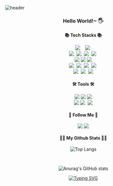 ![header](https://capsule-render.vercel.app/api?type=wave&color=auto&height=120&section=header&text=Choi's%20GitHub&fontSize=60)
<h3 align="center">Hello World!~ 🖐 </h3>


<h4 align="center">📚 Tech Stacks 📚</h4>
<p align="center">
  <img src="https://img.shields.io/badge/Java-007396?style=flat-square&logo=Java&logoColor=white"/>&nbsp
  &nbsp 
  <img src="https://img.shields.io/badge/Javascript-ffb13b?style=flat-square&logo=javascript&logoColor=white"/></a>&nbsp 
  <br>
  <img src="https://img.shields.io/badge/Spring-6DB33F?style=flat-square&logo=Spring&logoColor=white"/></a>&nbsp
  <img src="https://img.shields.io/badge/SpringBoot-6DB33F?style=flat-square&logo=SpringBoot&logoColor=white"/></a>&nbsp 
  <img src="https://img.shields.io/badge/Node.js-339933?style=flat-square&logo=Node.js&logoColor=white"/></a>&nbsp
  <img src="https://img.shields.io/badge/Express-000000?style=flat-square&logo=Express&logoColor=white"/></a>&nbsp
  <br>
  <img src="https://img.shields.io/badge/Android-3DDC84?style=flat-square&logo=android&logoColor=white"/>
  <img src="https://img.shields.io/badge/React-61DAFB?style=flat-square&logo=React&logoColor=black"/>
  <img src="https://img.shields.io/badge/jQuery-0769AD?style=flat-square&logo=jQuery&logoColor=white"/>

  <br>
  <img src="https://img.shields.io/badge/oracle-F80000?style=flat-square&logo=Oracle&logoColor=white"></a>&nbsp
  <img src="https://img.shields.io/badge/mysql-4479A1?style=flat-square&logo=mysql&logoColor=white"></a>&nbsp
  <img src="https://img.shields.io/badge/mariaDB-003545?style=flat-square&logo=mariaDB&logoColor=white"></a>&nbsp
  <img src="https://img.shields.io/badge/mongoDB-47A248?style=flat-square&logo=MongoDB&logoColor=white"></a>&nbsp

  <br>
  <img src="https://img.shields.io/badge/AWS-232F3E?style=flat-square&logo=AmazonAWS&logoColor=white"/></a>&nbsp 
  <img src="https://img.shields.io/badge/NCP-03C75A?style=flat-square&logo=Naver&logoColor=white"/></a>&nbsp 
  <img src="https://img.shields.io/badge/Apache Tomcat-F8DC75?style=flat-square&logo=apachetomcat&logoColor=black"/>

</p>

<h4 align="center">🛠️ Tools 🛠️</h4>
<p align="center">
  <img src="https://img.shields.io/badge/Visual Studio Code-007ACC?style=flat-square&logo=Visual Studio Code&logoColor=white"/>
  <img src="https://img.shields.io/badge/Eclipse-2C2255?style=flat-square&logo=Eclipse IDE&logoColor=white"/>
  <img src="https://img.shields.io/badge/IntelliJ-000000?style=flat-square&logo=intellijidea&logoColor=white"/>
<br>
  <img src="https://img.shields.io/badge/Git-f85832?style=flat-square&logo=git&logoColor=white"/>
  <img src="https://img.shields.io/badge/Docker-2496ED?style=flat-square&logo=Docker&logoColor=white"/></a>&nbsp 
  <img src="https://img.shields.io/badge/Slack-4a154b?style=flat-square&logo=slack&logoColor=white"/>
  
</p>

<h4 align="center">🌈 Follow Me 🌈</h4>

<p align="center">
<!--   <a href="https://velog.io/@hyeinisfree"><img src="https://img.shields.io/badge/Tech%20Blog-11B48A?style=flat-square&logo=Vimeo&logoColor=white&link=https://velog.io/@hyeinisfree"/></a>&nbsp -->
<!--   <a href="https://www.instagram.com/dev.dobby/"><img src="https://img.shields.io/badge/Instagram-E4405F?style=flat-square&logo=Instagram&logoColor=white&link=https://www.instagram.com/hye_inisfree/"/></a>&nbsp -->
  <a href="mailto:chleo9601@gmail.com"><img src="https://img.shields.io/badge/Gmail-d14836?style=flat-square&logo=Gmail&logoColor=white&link=chleo9601@gmail.com"/></a>
  <a href="mailto:chleo77@naver.com"><img src="https://img.shields.io/badge/Naver mail-03c75a?style=flat-square&logo=naver&logoColor=white&link=chleo77@naver.com"/></a>
</p>


<div align="center">
<h4 align="center">👩‍💻 My Github Stats 👩‍💻</h4>

![Top Langs](https://github-readme-stats.vercel.app/api/top-langs/?username=choi00105&layout=compact&theme=dracula)

<br>

![Anurag's GitHub stats](https://github-readme-stats.vercel.app/api?username=choi00105&show_icons=true&theme=radical)



[![Typing SVG](https://readme-typing-svg.herokuapp.com/?color=000000&lines=Do_coding...&nbsp;make_something&font=Agdasima&size=30)](https://git.io/typing-svg)
</div>


<!--


Here are some ideas to get you started:

- 🔭 I’m currently working on ...
- 🌱 I’m currently learning ...
- 👯 I’m looking to collaborate on ...
- 🤔 I’m looking for help with ...
- 💬 Ask me about ...
- 📫 How to reach me: ...
- 😄 Pronouns: ...
- ⚡ Fun fact: ...
-->
